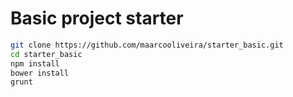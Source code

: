# Basic project starter

```bash
git clone https://github.com/maarcooliveira/starter_basic.git
cd starter_basic
npm install
bower install
grunt
```
